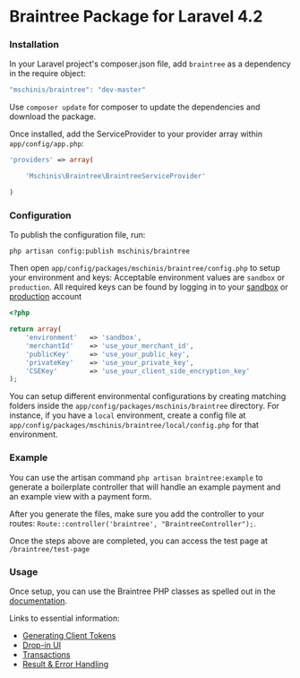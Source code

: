 Braintree Package for Laravel 4.2
==============

### Installation

In your Laravel project's composer.json file, add `braintree` as a dependency in the require object:

```js
"mschinis/braintree": "dev-master"
```

Use `composer update` for composer to update the dependencies and download the package.

Once installed, add the ServiceProvider to your provider array within `app/config/app.php`:

```php
'providers' => array(

    'Mschinis\Braintree\BraintreeServiceProvider'

)
```

### Configuration

To publish the configuration file, run:

```shell
php artisan config:publish mschinis/braintree
```

Then open `app/config/packages/mschinis/braintree/config.php` to setup your environment and keys:
Acceptable environment values are `sandbox` or `production`.
All required keys can be found by logging in to your [sandbox](https://sandbox.braintreegateway.com/login) or [production](https://www.braintreegateway.com/login) account


```php
<?php

return array(
    'environment'   => 'sandbox',
    'merchantId'    => 'use_your_merchant_id',
    'publicKey'     => 'use_your_public_key',
    'privateKey'    => 'use_your_private_key',
    'CSEKey'        => 'use_your_client_side_encryption_key'
);
```

You can setup different environmental configurations by creating matching folders inside the `app/config/packages/mschinis/braintree` directory. For instance, if you have a `local` environment, create a config file at `app/config/packages/mschinis/braintree/local/config.php` for that environment.

### Example
You can use the artisan command `php artisan braintree:example` to generate a boilerplate controller that will handle an example payment and an example view with a payment form.

After you generate the files, make sure you add the controller to your routes: `Route::controller('braintree', "BraintreeController");`.

Once the steps above are completed, you can access the test page at `/braintree/test-page`

### Usage

Once setup, you can use the Braintree PHP classes as spelled out in the [documentation](https://developers.braintreepayments.com/javascript+php/start/overview).

Links to essential information:
 * [Generating Client Tokens](https://developers.braintreepayments.com/javascript+php/sdk/overview/generate-client-token)
 * [Drop-in UI](https://developers.braintreepayments.com/javascript+php/start/hello-client)
 * [Transactions](https://developers.braintreepayments.com/javascript+php/sdk/server/transaction-processing/create)
 * [Result & Error Handling](https://developers.braintreepayments.com/javascript+php/sdk/server/transaction-processing/result-handling)


